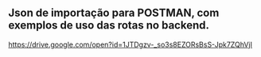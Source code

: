 ## Json de importação para POSTMAN, com exemplos de uso das rotas no backend.

https://drive.google.com/open?id=1JTDgzv-_so3s8EZORsBsS-Jpk7ZQhVjI
